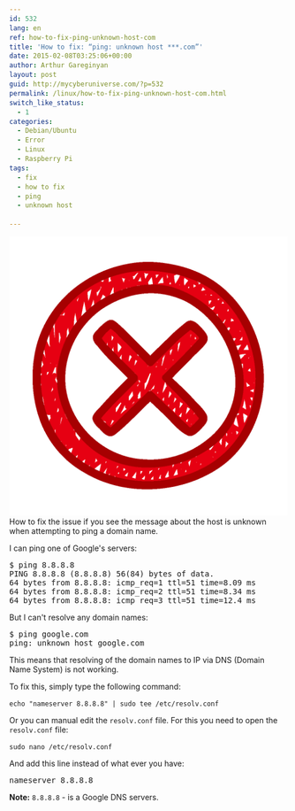 ```yaml
---
id: 532
lang: en
ref: how-to-fix-ping-unknown-host-com
title: 'How to fix: “ping: unknown host ***.com”'
date: 2015-02-08T03:25:06+00:00
author: Arthur Gareginyan
layout: post
guid: http://mycyberuniverse.com/?p=532
permalink: /linux/how-to-fix-ping-unknown-host-com.html
switch_like_status:
  - 1
categories:
  - Debian/Ubuntu
  - Error
  - Linux
  - Raspberry Pi
tags:
  - fix
  - how to fix
  - ping
  - unknown host

---
```


![thumb](/images/error.png)
How to fix the issue if you see the message about the host is unknown when attempting to ping a domain name.


I can ping one of Google's servers:

<pre>
$ ping 8.8.8.8
PING 8.8.8.8 (8.8.8.8) 56(84) bytes of data.
64 bytes from 8.8.8.8: icmp_req=1 ttl=51 time=8.09 ms
64 bytes from 8.8.8.8: icmp_req=2 ttl=51 time=8.34 ms
64 bytes from 8.8.8.8: icmp_req=3 ttl=51 time=12.4 ms
</pre>

But I can't resolve any domain names:

<pre>
$ ping google.com
ping: unknown host google.com
</pre>

This means that resolving of the domain names to IP via DNS (Domain Name System) is not working.

To fix this, simply type the following command:

```
echo "nameserver 8.8.8.8" | sudo tee /etc/resolv.conf
```

Or you can manual edit the `resolv.conf` file. For this you need to open the `resolv.conf` file:

```
sudo nano /etc/resolv.conf
```

And add this line instead of what ever you have:

<pre>
nameserver 8.8.8.8
</pre>

**Note:** `8.8.8.8` - is a Google DNS servers.
